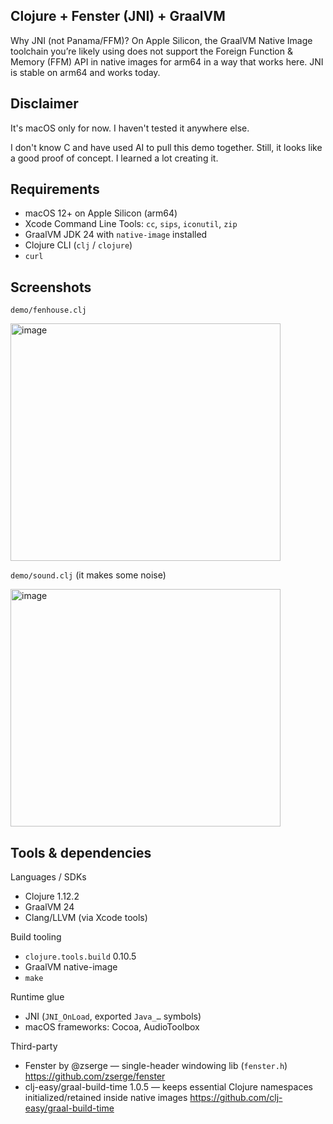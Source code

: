## Clojure + Fenster (JNI) + GraalVM

Why JNI (not Panama/FFM)? On Apple Silicon, the GraalVM Native Image toolchain you’re likely using does not support the Foreign Function & Memory (FFM) API in native images for arm64 in a way that works here. JNI is stable on arm64 and works today.

## Disclaimer

It's macOS only for now. I haven't tested it anywhere else.


I don't know C and have used AI to pull this demo together. Still, it looks like a good proof of concept. I learned a lot creating it.

## Requirements

- macOS 12+ on Apple Silicon (arm64)
- Xcode Command Line Tools: `cc`, `sips`, `iconutil`, `zip`
- GraalVM JDK 24 with `native-image` installed
- Clojure CLI (`clj` / `clojure`)
- `curl`

## Screenshots

`demo/fenhouse.clj`

<img width="432" height="380" alt="image" src="https://github.com/user-attachments/assets/d311e271-e2b9-4024-9369-f97d7eb27c37" />

`demo/sound.clj` (it makes some noise)

<img width="432" height="380" alt="image" src="https://github.com/user-attachments/assets/18d33ae1-4f3b-4ff2-ac0d-86e80ac3a0bf" />

## Tools & dependencies

Languages / SDKs
- Clojure 1.12.2
- GraalVM 24
- Clang/LLVM (via Xcode tools)

Build tooling
- `clojure.tools.build` 0.10.5
- GraalVM native-image
- `make`

Runtime glue
- JNI (`JNI_OnLoad`, exported `Java_…` symbols)
- macOS frameworks: Cocoa, AudioToolbox

Third-party
- Fenster by @zserge — single-header windowing lib (`fenster.h`)
  https://github.com/zserge/fenster
- clj-easy/graal-build-time 1.0.5 — keeps essential Clojure namespaces initialized/retained inside native images
  https://github.com/clj-easy/graal-build-time

